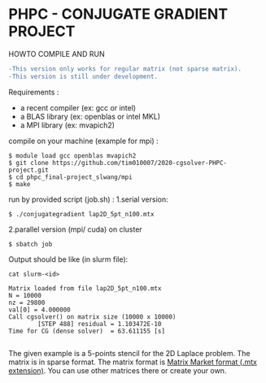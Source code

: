 # PHPC - CONJUGATE GRADIENT PROJECT

HOWTO COMPILE AND RUN

```diff
-This version only works for regular matrix (not sparse matrix).
-This version is still under development.
```

Requirements :

- a recent compiler (ex: gcc or intel)
- a BLAS library (ex: openblas or intel MKL)
- a MPI library (ex: mvapich2)

compile on your machine (example for mpi) :

```
$ module load gcc openblas mvapich2
$ git clone https://github.com/tim010007/2020-cgsolver-PHPC-project.git
$ cd phpc_final-project_slwang/mpi
$ make
```

 run by provided script (job.sh) :
 1.serial version:
```
$ ./conjugategradient lap2D_5pt_n100.mtx
```
 2.parallel version (mpi/ cuda) on cluster
```
$ sbatch job
```
Output should be like (in slurm file):

```
cat slurm-<id>

Matrix loaded from file lap2D_5pt_n100.mtx
N = 10000
nz = 29800
val[0] = 4.000000
Call cgsolver() on matrix size (10000 x 10000)
        [STEP 488] residual = 1.103472E-10
Time for CG (dense solver)  = 63.611155 [s]


```

The given example is a 5-points stencil for the 2D Laplace problem. The matrix is in sparse format.
The matrix format is [Matrix Market format (.mtx extension)](https://sparse.tamu.edu/). You can use other matrices there or create your own.
